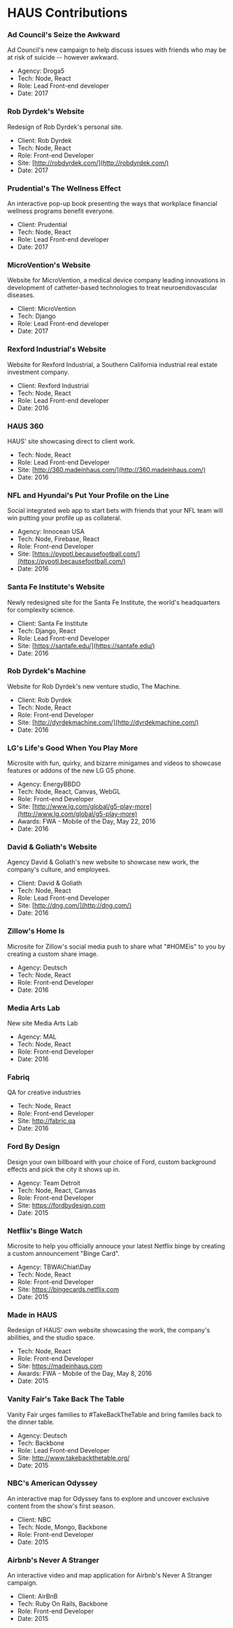 # HAUS Contributions

###  Ad Council's Seize the Awkward

Ad Council's new campaign to help discuss issues with friends who may be at risk of suicide -- however awkward.

- Agency: Droga5
- Tech: Node, React
- Role: Lead Front-end developer
- Date: 2017

### Rob Dyrdek's Website

Redesign of Rob Dyrdek's personal site.

- Client: Rob Dyrdek
- Tech: Node, React
- Role: Front-end Developer
- Site: [http://robdyrdek.com/](http://robdyrdek.com/)
- Date: 2017

### Prudential's The Wellness Effect

An interactive pop-up book presenting the ways that workplace financial wellness programs benefit everyone.

- Client: Prudential
- Tech: Node, React
- Role: Lead Front-end developer
- Date: 2017

### MicroVention's Website

Website for MicroVention, a medical device company leading innovations in development of catheter-based technologies to treat neuroendovascular diseases.

- Client: MicroVention
- Tech: Django
- Role: Lead Front-end developer
- Date: 2017

### Rexford Industrial's Website

Website for Rexford Industrial, a Southern California industrial real estate investment company.

- Client: Rexford Industrial
- Tech: Node, React
- Role: Lead Front-end developer
- Date: 2016

### HAUS 360

HAUS' site showcasing direct to client work.

- Tech: Node, React
- Role: Lead Front-end Developer
- Site: [http://360.madeinhaus.com/](http://360.madeinhaus.com/)
- Date: 2016

### NFL and Hyundai's Put Your Profile on the Line

Social integrated web app to start bets with friends that your NFL team will win putting your profile up as collateral.

- Agency: Innocean USA
- Tech: Node, Firebase, React
- Role: Front-end Developer
- Site: [https://pypotl.becausefootball.com/](https://pypotl.becausefootball.com/)
- Date: 2016

### Santa Fe Institute's Website

Newly redesigned site for the Santa Fe Institute, the world's headquarters for complexity science.

- Client: Santa Fe Institute
- Tech: Django, React
- Role: Lead Front-end Developer
- Site: [https://santafe.edu/](https://santafe.edu/)
- Date: 2016

### Rob Dyrdek's Machine

Website for Rob Dyrdek's new venture studio, The Machine.

- Client: Rob Dyrdek
- Tech: Node, React
- Role: Front-end Developer
- Site: [http://dyrdekmachine.com/](http://dyrdekmachine.com/)
- Date: 2016

### LG's Life's Good When You Play More

Microsite with fun, quirky, and bizarre minigames and videos to showcase features or addons of the new LG G5 phone.

- Agency: EnergyBBDO
- Tech: Node, React, Canvas, WebGL
- Role: Front-end Developer
- Site: [http://www.lg.com/global/g5-play-more](http://www.lg.com/global/g5-play-more)
- Awards: FWA - Mobile of the Day, May 22, 2016 
- Date: 2016


### David & Goliath's Website

Agency David & Goliath's new website to showcase new work, the company's culture, and employees.

- Client: David & Goliath
- Tech: Node, React
- Role: Lead Front-end Developer
- Site: [http://dng.com/](http://dng.com/)
- Date: 2016

### Zillow's Home Is

Microsite for Zillow's social media push to share what "#HOMEis" to you by creating a custom share image.

- Agency: Deutsch
- Tech: Node, React
- Role: Front-end Developer
- Date: 2016

### Media Arts Lab

New site Media Arts Lab

- Agency: MAL
- Tech: Node, React
- Role: Front-end Developer
- Date: 2016

### Fabriq

QA for creative industries

- Tech: Node, React
- Role: Front-end Developer
- Site: http://fabric.qa
- Date: 2016

### Ford By Design

Design your own billboard with your choice of Ford, custom background effects and pick the city it shows up in.

- Agency: Team Detroit
- Tech: Node, React, Canvas
- Role: Front-end Developer
- Site: https://fordbydesign.com
- Date: 2015

### Netflix's Binge Watch

Microsite to help you officially annouce your latest Netflix binge by creating a custom announcement "Binge Card".

- Agency: TBWA\Chiat\Day
- Tech: Node, React
- Role: Front-end Developer
- Site: https://bingecards.netflix.com
- Date: 2015

### Made in HAUS

Redesign of HAUS' own website showcasing the work, the company's abilities, and the studio space.

- Tech: Node, React
- Role: Front-end Developer
- Site: https://madeinhaus.com
- Awards: FWA - Mobile of the Day, May 8, 2016 
- Date: 2015

### Vanity Fair's Take Back The Table

Vanity Fair urges families to #TakeBackTheTable and bring familes back to the dinner table.

- Agency: Deutsch
- Tech: Backbone
- Role: Lead Front-end Developer
- Site: http://www.takebackthetable.org/
- Date: 2015

### NBC's American Odyssey

An interactive map for Odyssey fans to explore and uncover exclusive content from the show's first season.

- Client: NBC
- Tech: Node, Mongo, Backbone
- Role: Front-end Developer
- Date: 2015

### Airbnb's Never A Stranger

An interactive video and map application for Airbnb's Never A Stranger campaign.

- Client: AirBnB
- Tech: Ruby On Rails, Backbone
- Role: Front-end Developer
- Date: 2015

